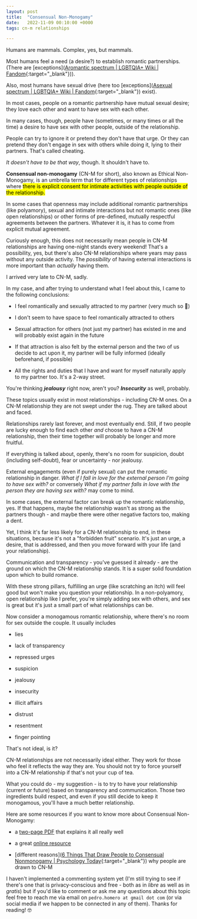 ```yaml
---
layout: post
title:  "Consensual Non-Monogamy"
date:   2022-11-09 00:10:00 +0000
tags: cn-m relationships 

---
```


Humans are mammals. Complex, yes, but mammals. 

Most humans feel a need (a desire?) to establish romantic partnerships. (There are [exceptions]([Aromantic spectrum | LGBTQIA+ Wiki | Fandom](https://lgbtqia.fandom.com/wiki/Aromantic_spectrum){:target="_blank"})).

Also, most humans have sexual drive (here too [exceptions]([Asexual spectrum | LGBTQIA+ Wiki | Fandom](https://lgbtqia.fandom.com/wiki/Asexual_spectrum){:target="_blank"}) exist).

In most cases, people on a romantic partnership have mutual sexual desire; they love each other and want to have sex with each other.

In many cases, though, people have (sometimes, or many times or all the time) a desire to have sex with other people, outside of the relationship.

People can try to ignore it or pretend they don't have that urge. Or they can pretend they don't engage in sex with others while doing it, lying to their partners. That's called cheating.

*It doesn't have to be that way*, though. It shouldn't have to.

**Consensual non-monogamy** (CN-M for short), also known as Ethical Non-Monogamy, is an umbrella term that for different types of relationships where <mark>there is explicit consent for intimate activities with people outside of the relationship.</mark>

In some cases that openness may include additional romantic partnerships (like polyamory), sexual and intimate interactions but not romantic ones (like open relationships) or other forms of pre-defined, mutually respectful agreements between the partners. Whatever it is, it has to come from explicit mutual agreement.

Curiously enough, this does not necessarily mean people in CN-M relationships are having one-night stands every weekend! That's a possibility, yes, but there's also CN-M relationships where years may pass without any outside activity. The *possibility* of having external interactions is more important than *actually* having them.

I arrived very late to CN-M, sadly. 

In my case, and after trying to understand what I feel about this, I came to the following conclusions:

* I feel romantically and sexually attracted to my partner (very much so :star_struck:)

* I don't seem to have space to feel romantically attracted to others

* Sexual attraction for others (not just my partner) has existed in me and will probably exist again in the future

* If that attraction is also felt by the external person and the two of us decide to act upon it, my partner will be fully informed (ideally beforehand, if possible)

* All the rights and duties that I have and want for myself naturally apply to my partner too. It's a 2-way street.

You're thinking ***jealousy*** right now, aren't you? ***Insecurity*** as well, probably.

These topics usually exist in most relationships - including CN-M ones. On a CN-M relationship they are not swept under the rug. They are talked about and faced. 

Relationships rarely last forever, and most eventually end. Still, if two people are lucky enough to find each other *and* choose to have a CN-M relationship, then their time together will probably be longer and more fruitful. 

If everything is talked about, openly, there's no room for suspicion, doubt (including self-doubt), fear or uncertainty - nor jealousy. 

External engagements (even if purely sexual) can put the romantic relationship in danger. *What if I fall in love for the external person I'm going to have sex with?* or conversely *What if my partner falls in love with the person they are having sex with?* may come to mind. 

In some cases, the external factor can break up the romantic relationship, yes. If that happens, maybe the relationship wasn't as strong as the partners though - and maybe there were other negative factors too, making a dent.

Yet, I think it's far less likely for a CN-M relationship to end, in these situations, because it's not a "forbidden fruit" scenario. It's just an urge, a desire, that is addressed, and then you move forward with your life (and your relationship). 

Communication and transparency - you've guessed it already - are the ground on which the CN-M relationship stands. It is a super solid foundation upon which to build romance. 

With these strong pillars, fulfilling an urge (like scratching an itch) will feel good but won't make you question your relationship. In a non-polyamory, open relationship like I prefer, you're simply adding sex with others, and sex is great but it's just a small part of what relationships can be.

Now consider a monogamous romantic relationship, where there's no room for sex outside the couple. It usually includes

* lies

* lack of transparency

* repressed urges

* suspicion

* jealousy

* insecurity

* illicit affairs

* distrust

* resentment

* finger pointing

That's not ideal, is it?

CN-M relationships are not necessarily ideal either. They work for those who feel it reflects the way they are. You should not try to force yourself into a CN-M relationship if that's not your cup of tea. 

What you could do - my suggestion - is to try to have your relationship (current or future) based on transparency and communication. Those two ingredients build respect, and even if you still decide to keep it monogamous, you'll have a much better relationship.

Here are some resources if you want to know more about Consensual Non-Monogamy:

* a [two-page PDF](https://www.apadivisions.org/division-44/resources/consensual-non-monogamy.pdf{:target="_blank"}) that explains it all really well

* a great [online resource](https://www.mindbodygreen.com/articles/ethical-non-monogamy-guide{:target="_blank"})

* [different reasons]([6 Things That Draw People to Consensual Nonmonogamy | Psychology Today](https://www.psychologytoday.com/us/blog/the-myths-sex/202106/6-things-draw-people-consensual-nonmonogamy){:target="_blank"}) why people are drawn to CN-M

I haven't implemented a commenting system yet (I'm still trying to see if there's one that is privacy-conscious and free - both as in *libre* as well as in *gratis*) but if you'd like to comment or ask me any questions about this topic feel free to reach me via email on `pedro.homero at gmail dot com` (or via social media if we happen to be connected in any of them). Thanks for reading! :nerd_face: 
